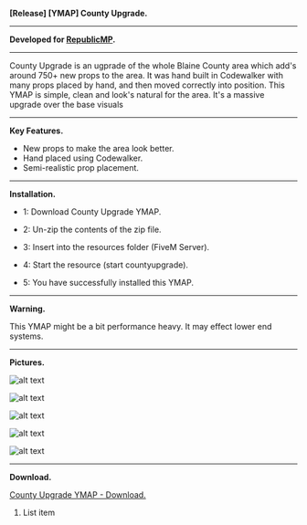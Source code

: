**[Release] [YMAP] County Upgrade.**

---

**Developed for [RepublicMP](https://forum.cfx.re/t/republicmp-ts3-voip-realistic-economy-lore-friendly-no-lag-texture-loss-immersive-eup-8-1-discord-gg-99krxme/434713).**

---

County Upgrade is an ugprade of the whole Blaine County area which add's around 750+ new props to the area. It was hand built in Codewalker with many props placed by hand, and then moved correctly into position. This YMAP is simple, clean and look's natural for the area. It's a massive upgrade over the base visuals

---

**Key Features.**

* New props to make the area look better.
* Hand placed using Codewalker.
* Semi-realistic prop placement.

---

**Installation.**

* 1: Download County Upgrade YMAP.

* 2: Un-zip the contents of the zip file.

* 3: Insert into the resources folder (FiveM Server).

* 4: Start the resource (start countyupgrade).

* 5: You have successfully installed this YMAP.

---

**Warning.**

This YMAP might be a bit performance heavy. It may effect lower end systems.

---

**Pictures.**

![alt text](https://forum.cfx.re/uploads/default/original/4X/7/5/4/75470270f546b20fd8b6b7b171e2177605b15fb5.jpeg "1")

![alt text](https://forum.cfx.re/uploads/default/original/4X/7/1/2/7121b8036d2aa30b1017eb2d6f5b1bd82b1250f2.jpeg "2")

![alt text](https://forum.cfx.re/uploads/default/original/4X/0/8/d/08d11184e5bd04250fa894bfbae408b42eab1fd4.jpeg "3")

![alt text](https://forum.cfx.re/uploads/default/original/4X/e/5/2/e522522c484ed878ff8251b3ac3b686a9dae3ed9.jpeg "4")

![alt text](https://forum.cfx.re/uploads/default/original/4X/1/3/a/13a3d30af32e49dc6cb42631ade2493fd97fb515.jpeg "5")

---

**Download.**

[County Upgrade YMAP - Download.](https://github.com/Mart475/County-Upgrade-YMAP)

1. List item

